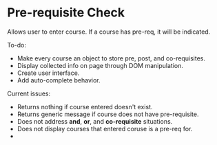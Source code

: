 # Pre-requisite Check

Allows user to enter course. If a course has pre-req, it will be indicated.

To-do:

* Make every course an object to store pre, post, and co-requisites.
* Display collected info on page through DOM manipulation.
* Create user interface.
* Add auto-complete behavior.

Current issues:

* Returns nothing if course entered doesn't exist.
* Returns generic message if course does not have pre-requisite.
* Does not address **and**, **or**, and **co-requisite** situations.
* Does not display courses that entered coruse is a pre-req for.
*